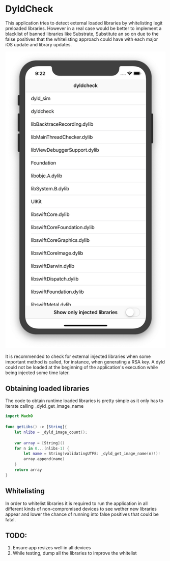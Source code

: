 # DyldCheck

This application tries to detect external loaded libraries by whitelisting legit preloaded libraries. However in a real case would be better to implement a blacklist of banned libraries like Substrate, Substitute an so on due to the false positives that the whitelisting approach could have with each major iOS update and library updates.

![Screenshot of the application](./screen01.png)

It is recommended to check for external injected libraries when some important method is called, for instance, when generating a RSA key. A dyld could not be loaded at the beginning of the application's execution while being injected some time later.

## Obtaining loaded libraries

The code to obtain runtime loaded libraries is pretty simple as it only has to iterate calling _dyld_get_image_name

```swift
import MachO

func getLibs() -> [String]{
    let nlibs = _dyld_image_count();

    var array = [String]()
    for n in 0...(nlibs-1) {
        let name = String(validatingUTF8: _dyld_get_image_name(n)!)!
        array.append(name)
    }
    return array
}
```

## Whitelisting

In order to whitelist libraries it is required to run the application in all different kinds of non-compromised devices to see wether new libraries appear and lower the chance of running into false positives that could be fatal.

## TODO:

1. Ensure app resizes well in all devices
2. While testing, dump all the libraries to improve the whitelist
